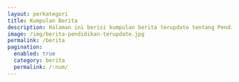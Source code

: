 ```yaml
---
layout: perkategori
title: Kumpulan Berita 
description: Halaman ini berisi kumpulan berita terupdate tentang Pendidikan, CPNS, ataupun lainnya yang sangat berguna bagi para pembaca.
image: /img/berita-pendidikan-terupdate.jpg
permalink: /berita
pagination: 
  enabled: true
  category: berita
  permalink: /:num/
---
```

